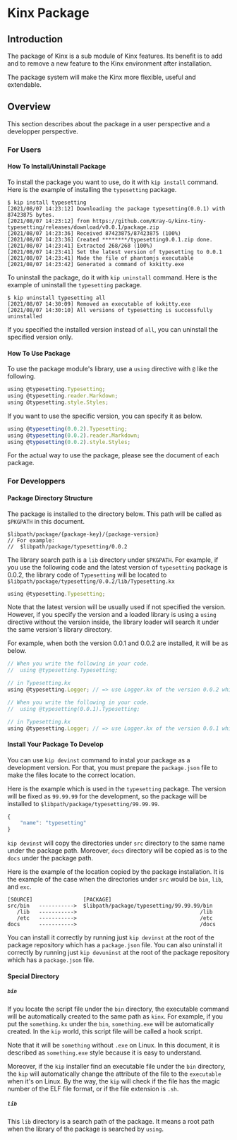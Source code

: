 # Kinx Package

## Introduction

The package of Kinx is a sub module of Kinx features.
Its benefit is to add and to remove a new feature to the Kinx environment after installation.

The package system will make the Kinx more flexible, useful and extendable.

## Overview

This section describes about the package in a user perspective and a developper perspective.

### For Users

#### How To Install/Uninstall Package

To install the package you want to use, do it with `kip install` command.
Here is the example of installing the `typesetting` package.

```
$ kip install typesetting
[2021/08/07 14:23:12] Downloading the package typesetting(0.0.1) with 87423875 bytes.
[2021/08/07 14:23:12] from https://github.com/Kray-G/kinx-tiny-typesetting/releases/download/v0.0.1/package.zip
[2021/08/07 14:23:36] Received 87423875/87423875 (100%)
[2021/08/07 14:23:36] Created ********/typesetting0.0.1.zip done.
[2021/08/07 14:23:41] Extracted 268/268 (100%)
[2021/08/07 14:23:41] Set the latest version of typesetting to 0.0.1
[2021/08/07 14:23:41] Made the file of phantomjs executable
[2021/08/07 14:23:42] Generated a command of kxkitty.exe
```

To uninstall the package, do it with `kip uninstall` command.
Here is the example of uninstall the `typesetting` package.

```
$ kip uninstall typesetting all
[2021/08/07 14:30:09] Removed an executable of kxkitty.exe
[2021/08/07 14:30:10] All versions of typesetting is successfully uninstalled
```

If you specified the installed version instead of `all`, you can uninstall the specified version only.

#### How To Use Package

To use the package module's library, use a `using` directive with `@` like the following.

```javascript
using @typesetting.Typesetting;
using @typesetting.reader.Markdown;
using @typesetting.style.Styles;
```

If you want to use the specific version, you can specify it as below.

```javascript
using @typesetting(0.0.2).Typesetting;
using @typesetting(0.0.2).reader.Markdown;
using @typesetting(0.0.2).style.Styles;
```

For the actual way to use the package, please see the document of each package.

### For Developpers

#### Package Directory Structure

The package is installed to the directory below.
This path will be called as `$PKGPATH` in this document.

```
$libpath/package/{package-key}/{package-version}
// For example:
//  $libpath/package/typesetting/0.0.2
```

The library search path is a `lib` directory under `$PKGPATH`.
For example, if you use the following code and the latest version of `typesetting` package is 0.0.2, the library code of `Typesetting` will be located to `$libpath/package/typesetting/0.0.2/lib/Typesetting.kx`

```javascript
using @typesetting.Typesetting;
```

Note that the latest version will be usually used if not specified the version.
However, if you specify the version and a loaded library is using a `using` directive without the version inside, the library loader will search it under the same version's library directory.

For example, when both the version 0.0.1 and 0.0.2 are installed, it will be as below.

```javascript
// When you write the following in your code.
//  using @typesetting.Typesetting;

// in Typesetting.kx
using @typesetting.Logger; // => use Logger.kx of the version 0.0.2 which is the latest.
```

```javascript
// When you write the following in your code.
//  using @typesetting(0.0.1).Typesetting;

// in Typesetting.kx
using @typesetting.Logger; // => use Logger.kx of the version 0.0.1 which you specified.
```

#### Install Your Package To Develop

You can use `kip devinst` command to instal your package as a development version.
For that, you must prepare the `package.json` file to make the files locate to the correct location.

Here is the example which is used in the `typesetting` package.
The version will be fixed as `99.99.99` for the development, so the package will be installed to `$libpath/package/typesetting/99.99.99`.

```javascript
{
    "name": "typesetting"
}
```

`kip devinst` will copy the directories under `src` directory to the same name under the package path.
Moreover, `docs` directory will be copied as is to the `docs` under the package path.

Here is the example of the location copied by the package installation.
It is the example of the case when the directories under `src` would be `bin`, `lib`, and `exc`.

```
[SOURCE]                [PACKAGE]
src/bin   ----------->  $libpath/package/typesetting/99.99.99/bin
   /lib   ----------->                                       /lib
   /etc   ----------->                                       /etc
docs      ----------->                                       /docs
```

You can install it correctly by running just `kip devinst` at the root of the package repository which has a `package.json` file.
You can also uninstall it correctly by running just `kip devuninst` at the root of the package repository which has a `package.json` file.

#### Special Directory

##### `bin`

If you locate the script file under the `bin` directory, the executable command will be automatically created to the same path as `kinx`.
For example, if you put the `something.kx` under the `bin`, `something.exe` will be automatically created.
In the `kip` world, this script file will be called a hook script.

Note that it will be `something` without `.exe` on Linux.
In this document, it is described as `something.exe` style because it is easy to understand.

Moreover, if the `kip` installer find an executable file under the `bin` directory, the `kip` will automatically change the attribute of the file to the `executable` when it's on Linux.
By the way, the `kip` will check if the file has the magic number of the ELF file format, or if the file extension is `.sh`.

##### `lib`

This `lib` directory is a search path of the package.
It means a root path when the library of the package is searched by `using`.
